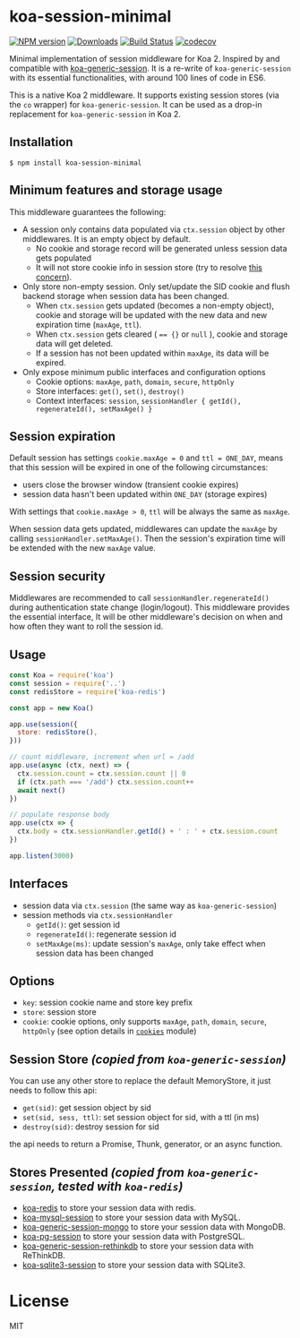 # koa-session-minimal

[![NPM version][npm-image]][npm-url]
[![Downloads][downloads-image]][downloads-url]
[![Build Status][travis-image]][travis-url]
[![codecov][codecov-image]][codecov-url]


Minimal implementation of session middleware for Koa 2. Inspired by and compatible with [koa-generic-session](https://github.com/koajs/generic-session). It is a re-write of `koa-generic-session` with its essential functionalities, with around 100 lines of code in ES6.

This is a native Koa 2 middleware. It supports existing session stores (via the `co` wrapper) for `koa-generic-session`. It can be used as a drop-in replacement for `koa-generic-session` in Koa 2.

## Installation

```shell
$ npm install koa-session-minimal
```

## Minimum features and storage usage

This middleware guarantees the following:
- A session only contains data populated via `ctx.session` object by other middlewares. It is an empty object by default.
  - No cookie and storage record will be generated unless session data gets populated
  - It will not store cookie info in session store (try to resolve [this concern](https://github.com/koajs/generic-session/issues/72)).
- Only store non-empty session. Only set/update the SID cookie and flush backend storage when session data has been changed.
  - When `ctx.session` gets updated (becomes a non-empty object), cookie and storage will be updated with the new data and new expiration time (`maxAge`, `ttl`).
  - When `ctx.session` gets cleared ( `== {}` or `null` ), cookie and storage data will get deleted.
  - If a session has not been updated within `maxAge`, its data will be expired.
- Only expose minimum public interfaces and configuration options
  - Cookie options: `maxAge`, `path`, `domain`, `secure`, `httpOnly`
  - Store interfaces: `get()`, `set()`, `destroy()`
  - Context interfaces: `session`, `sessionHandler { getId(), regenerateId(), setMaxAge() }`


## Session expiration

Default session has settings `cookie.maxAge = 0` and `ttl = ONE_DAY`, means that this session will be expired in one of the following circumstances:
- users close the browser window (transient cookie expires)
- session data hasn't been updated within `ONE_DAY` (storage expires)

With settings that `cookie.maxAge > 0`, `ttl` will be always the same as `maxAge`.

When session data gets updated, middlewares can update the `maxAge` by calling `sessionHandler.setMaxAge()`. Then the session's expiration time will be extended with the new `maxAge` value.


## Session security

Middlewares are recommended to call `sessionHandler.regenerateId()` during authentication state change (login/logout). This middleware provides the essential interface, It will be other middleware's decision on when and how often they want to roll the session id.


## Usage

```javascript
const Koa = require('koa')
const session = require('..')
const redisStore = require('koa-redis')

const app = new Koa()

app.use(session({
  store: redisStore(),
}))

// count middleware, increment when url = /add
app.use(async (ctx, next) => {
  ctx.session.count = ctx.session.count || 0
  if (ctx.path === '/add') ctx.session.count++
  await next()
})

// populate response body
app.use(ctx => {
  ctx.body = ctx.sessionHandler.getId() + ' : ' + ctx.session.count
})

app.listen(3000)
```

## Interfaces
- session data via `ctx.session` (the same way as `koa-generic-session`)
- session methods via `ctx.sessionHandler`
  - `getId()`: get session id
  - `regenerateId()`: regenerate session id
  - `setMaxAge(ms)`: update session's `maxAge`, only take effect when session data has been changed

## Options
- `key`: session cookie name and store key prefix
- `store`: session store
- `cookie`: cookie options, only supports `maxAge`, `path`, `domain`, `secure`, `httpOnly` (see option details in [`cookies`](https://github.com/pillarjs/cookies) module)

## Session Store *(copied from `koa-generic-session`)*

You can use any other store to replace the default MemoryStore, it just needs to follow this api:

- `get(sid)`: get session object by sid
- `set(sid, sess, ttl)`: set session object for sid, with a ttl (in ms)
- `destroy(sid)`: destroy session for sid

the api needs to return a Promise, Thunk, generator, or an async function.

## Stores Presented *(copied from `koa-generic-session`, tested with `koa-redis`)*

- [koa-redis](https://github.com/koajs/koa-redis) to store your session data with redis.
- [koa-mysql-session](https://github.com/tb01923/koa-mysql-session) to store your session data with MySQL.
- [koa-generic-session-mongo](https://github.com/freakycue/koa-generic-session-mongo) to store your session data with MongoDB.
- [koa-pg-session](https://github.com/TMiguelT/koa-pg-session) to store your session data with PostgreSQL.
- [koa-generic-session-rethinkdb](https://github.com/KualiCo/koa-generic-session-rethinkdb) to store your session data with ReThinkDB.
- [koa-sqlite3-session](https://github.com/chichou/koa-sqlite3-session) to store your session data with SQLite3.

# License

  MIT

[npm-image]: https://img.shields.io/npm/v/koa-session-minimal.svg
[npm-url]: https://www.npmjs.com/package/koa-session-minimal
[downloads-image]: http://img.shields.io/npm/dm/koa-session-minimal.svg
[downloads-url]: https://www.npmjs.com/package/koa-session-minimal
[travis-image]: https://travis-ci.org/longztian/koa-session-minimal.svg?branch=master
[travis-url]: https://travis-ci.org/longztian/koa-session-minimal
[codecov-image]: https://codecov.io/gh/longztian/koa-session-minimal/branch/master/graph/badge.svg
[codecov-url]: https://codecov.io/gh/longztian/koa-session-minimal

